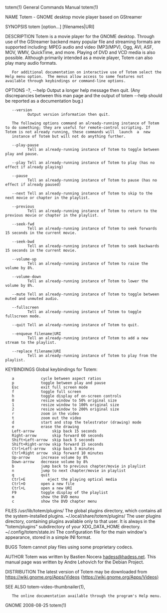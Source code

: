totem(1)                                                                                   General Commands Manual                                                                                   totem(1)

NAME
       Totem - GNOME desktop movie player based on GStreamer

SYNOPSIS
       totem [option...] [filenames|URI]

DESCRIPTION
       Totem  is  a movie player for the GNOME desktop.  Through use of the GStreamer backend many popular file and streaming formats are supported including: MPEG audio and video (MP3/MPV), Ogg, AVI, ASF,
       MOV, WMV, QuickTime, and more.  Playing of DVD and VCD media is also possible.  Although primarily intended as a movie player, Totem can also play many audio formats.

       For additional documentation on interactive use of Totem select the Help menu option.  The menus allow access to some features not available through keybindings or command-line options.

OPTIONS
       -?, --help
              Output a longer help message then quit.  (Any discrepancies between this man page and the output of totem --help should be reported as a documentation bug.)

       --version
              Output version information then quit.

       The following options command an already-running instance of Totem to do something; they are useful for remote-control scripting. If Totem is not already running, these commands will  launch  a  new
       instance of Totem but will not do anything further.

       --play-pause
              Tell an already-running instance of Totem to toggle between play and pause.

       --play Tell an already-running instance of Totem to play (has no effect if already playing)

       --pause
              Tell an already-running instance of Totem to pause (has no effect if already paused)

       --next Tell an already-running instance of Totem to skip to the next movie or chapter in the playlist.

       --previous
              Tell an already-running instance of Totem to return to the previous movie or chapter in the playlist.

       --seek-fwd
              Tell an already-running instance of Totem to seek forwards 15 seconds in the current movie.

       --seek-bwd
              Tell an already-running instance of Totem to seek backwards 15 seconds in the current movie.

       --volume-up
              Tell an already-running instance of Totem to raise the volume by 8%.

       --volume-down
              Tell an already-running instance of Totem to lower the volume by 8%.

       --mute Tell an already-running instance of Totem to toggle between muted and unmuted audio.

       --fullscreen
              Tell an already-running instance of Totem to toggle fullscreen mode.

       --quit Tell an already-running instance of Totem to quit.

       --enqueue filename|URI
              Tell an already-running instance of Totem to add a new stream to the playlist.

       --replace filename|URI
              Tell an already-running instance of Totem to play from the playlist.

KEYBINDINGS
       Global keybindings for Totem:

       a            cycle between aspect ratios
       p            toggle between play and pause
       Esc          exit full screen mode
       f            toggle full screen
       h            toggle display of on-screen controls
       0            resize window to 50% original size
       1            resize window to 100% original size
       2            resize window to 200% original size
       r            zoom in the video
       t            zoom out the video
       d            start and stop the telestrator (drawing) mode
       e            erase the drawing
       Left-arrow        skip back 15 seconds
       Right-arrow       skip forward 60 seconds
       Shift+Left-arrow  skip back 5 seconds
       Shift+Right-arrow skip forward 15 seconds
       Ctrl+Left-arrow   skip back 3 minutes
       Ctrl+Right arrow  skip forward 10 minutes
       Up-arrow     increase volume by 8%
       Down-arrow   decrease volume by 8%
       b            jump back to previous chapter/movie in playlist
       n            jump to next chapter/movie in playlist
       q            quit
       Ctrl+E          eject the playing optical media
       Ctrl+O       open a new file
       Ctrl+L       open a new URI
       F9           toggle display of the playlist
       m            show the DVD menu
       c            show the DVD chapter menu

FILES
       /usr/lib/totem/plugins/
              The global plugins directory, which contains all the system-installed plugins.
       ~/.local/share/totem/plugins/
              The user plugins directory, containing plugins available only to that user.  It is always in the "totem/plugins" subdirectory of your XDG_DATA_HOME directory.
       ~/.config/totem/state.ini
              The configuration file for the main window's appearance, stored in a simple INI format.

BUGS
       Totem cannot play files using some proprietary codecs.

AUTHOR
       Totem was written by Bastien Nocera <hadess@hadess.net>.  This manual page was written by Andre Lehovich for the Debian Project.

DISTRIBUTION
       The latest version of Totem may be downloaded from <https://wiki.gnome.org/Apps/Videos> ⟨https://wiki.gnome.org/Apps/Videos⟩

SEE ALSO
       totem-video-thumbnailer(1),

       The online documentation available through the program's Help menu.

GNOME                                                                                             2008-08-25                                                                                         totem(1)
